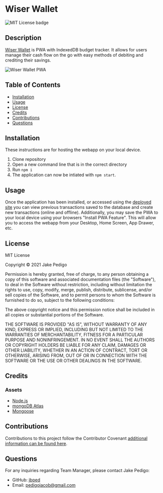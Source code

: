 # Wiser Wallet
![MIT License badge](https://img.shields.io/badge/license-MIT_License-green)

## Description
[Wiser Wallet](https://wiser-wallet-app.herokuapp.com/) is PWA with IndexedDB budget tracker. It allows for users manage their cash flow on the go with easy methods of debiting and crediting their savings.

![Wiser Wallet PWA](https://user-images.githubusercontent.com/76881086/132430975-044c91c0-a8c9-4b05-b95e-d8f964cc5b2d.png)

## Table of Contents
* [Installation](#installation)
* [Usage](#usage)
* [License](#license)
* [Credits](#credits)
* [Contributions](#contributions)
* [Questions](#questions)

## Installation
These instructions are for hosting the webapp on your local device.
1. Clone repository 
2. Open a new command line that is in the correct directory 
3. Run `npm i `
4. The application can now be intiated with `npm start`.

## Usage
Once the application has been installed, or accessed using the [deployed site](https://wiser-wallet-app.herokuapp.com/) you can view previous transactions saved to the database and create new transactions (online and offline). Additionally, you may save the PWA to your local device using your browsers "Install PWA Feature". This will allow you to access the webapp from your Desktop, Home Screen, App Drawer, etc. 

## License

MIT License

Copyright &copy; 2021 Jake Pedigo

Permission is hereby granted, free of charge, to any person obtaining a copy of this software and associated documentation files (the "Software"), to deal in the Software without restriction, including without limitation the rights to use, copy, modify, merge, publish, distribute, sublicense, and/or sell copies of the Software, and to permit persons to whom the Software is furnished to do so, subject to the following conditions:

The above copyright notice and this permission notice shall be included in all copies or substantial portions of the Software.

THE SOFTWARE IS PROVIDED "AS IS", WITHOUT WARRANTY OF ANY KIND, EXPRESS OR IMPLIED, INCLUDING BUT NOT LIMITED TO THE WARRANTIES OF MERCHANTABILITY, FITNESS FOR A PARTICULAR PURPOSE AND NONINFRINGEMENT. IN NO EVENT SHALL THE AUTHORS OR COPYRIGHT HOLDERS BE LIABLE FOR ANY CLAIM, DAMAGES OR OTHER LIABILITY, WHETHER IN AN ACTION OF CONTRACT, TORT OR OTHERWISE, ARISING FROM, OUT OF OR IN CONNECTION WITH THE SOFTWARE OR THE USE OR OTHER DEALINGS IN THE SOFTWARE.

## Credits
### Assets
* [Node.js](https://nodejs.org/en/)
* [mongoDB Atlas](https://docs.atlas.mongodb.com/)
* [Mongoose](https://mongoosejs.com/)

## Contributions
Contributions to this project follow the Contributor Covenant [additional information can be found here](https://www.contributor-covenant.org/version/2/0/code_of_conduct/).

## Questions
For any inquiries regarding Team Manager, please contact Jake Pedigo:
* GitHub: [jbped](https://github.com/jbped)
* Email: <pedigojacob@gmail.com>
